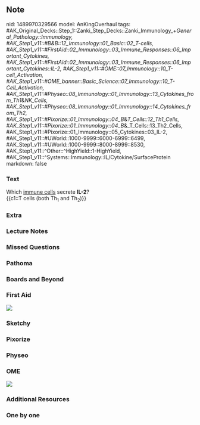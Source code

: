 ## Note
nid: 1489970329566
model: AnKingOverhaul
tags: #AK_Original_Decks::Step_1::Zanki_Step_Decks::Zanki_Immunology_+_General_Pathology::Immunology, #AK_Step1_v11::#B&B::12_Immunology::01_Basic::02_T-cells, #AK_Step1_v11::#FirstAid::02_Immunology::03_Immune_Responses::06_Important_Cytokines, #AK_Step1_v11::#FirstAid::02_Immunology::03_Immune_Responses::06_Important_Cytokines::IL-2, #AK_Step1_v11::#OME::07_Immunology::10_T-cell_Activation, #AK_Step1_v11::#OME_banner::Basic_Science::07_Immunology::10_T-Cell_Activation, #AK_Step1_v11::#Physeo::08_Immunology::01_Immunology::13_Cytokines_from_Th1_&_NK_Cells, #AK_Step1_v11::#Physeo::08_Immunology::01_Immunology::14_Cytokines_from_Th2, #AK_Step1_v11::#Pixorize::01_Immunology::04_B_&_T_Cells::12_Th1_Cells, #AK_Step1_v11::#Pixorize::01_Immunology::04_B_&_T_Cells::13_Th2_Cells, #AK_Step1_v11::#Pixorize::01_Immunology::05_Cytokines::03_IL-2, #AK_Step1_v11::#UWorld::1000-9999::6000-6999::6499, #AK_Step1_v11::#UWorld::1000-9999::8000-8999::8530, #AK_Step1_v11::^Other::^HighYield::1-HighYield, #AK_Step1_v11::^Systems::Immunology::IL/Cytokine/SurfaceProtein
markdown: false

### Text
<div>
  <div>
    Which <u>immune cells</u> secrete <b>IL-2</b>?
  </div>
  <div>
    {{c1::T cells (both Th<sub>1</sub> and Th<sub>2</sub>)}}
  </div>
</div>

### Extra


### Lecture Notes


### Missed Questions


### Pathoma


### Boards and Beyond


### First Aid
<img src="tmpjDTP18.png">

### Sketchy


### Pixorize


### Physeo


### OME
<div class="ome-widget">
  <a href=
  "https://onlinemeded.org/spa/immunology/t-cell-activation/acquire?ref=anki">
  <img src="_OME_AnkiFlashcards_Lesson_5.png"></a>
</div>

### Additional Resources


### One by one

